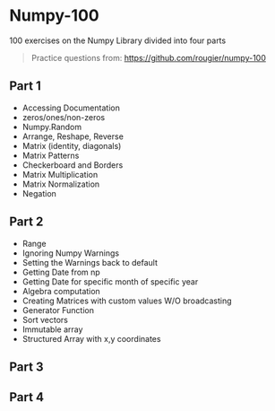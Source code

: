 # Numpy-100
100 exercises on the Numpy Library divided into four parts
>Practice questions from: https://github.com/rougier/numpy-100

## Part 1
* Accessing Documentation
* zeros/ones/non-zeros 
* Numpy.Random
* Arrange, Reshape, Reverse
* Matrix (identity, diagonals)
* Matrix Patterns
* Checkerboard and Borders
* Matrix Multiplication
* Matrix Normalization
* Negation

## Part 2
* Range
* Ignoring Numpy Warnings
* Setting the Warnings back to default
* Getting Date from np
* Getting Date for specific month of specific year
* Algebra computation
* Creating Matrices with custom values W/O broadcasting
* Generator Function
* Sort vectors
* Immutable array
* Structured Array with x,y coordinates 

## Part 3
## Part 4



